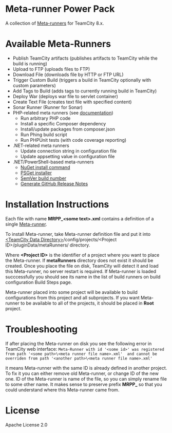 Meta-runner Power Pack
======================

A collection of [Meta-runners](http://confluence.jetbrains.com/display/TCD8/Working+with+Meta-Runner) for TeamCity 8.x.

Available Meta-Runners
======================

* Publish TeamCity artifacts (publishes artifacts to TeamCity while the build is running)
* Upload to FTP (uploads files to FTP)
* Download File (downloads file by HTTP or FTP URL)
* Trigger Custom Build (triggers a build in TeamCity optionally with custom parameters)
* Add Tags to Build (adds tags to currently running build in TeamCity)
* Deploy War (deploys war file to servlet container)
* Create Text File (creates text file with specified content)
* Sonar Runner (Runner for Sonar)
* PHP-related meta runners (see [documentation](https://github.com/JetBrains/meta-runner-power-pack/tree/master/php))
	* Run arbitrary PHP code
	* Install a specific Composer dependency
	* Install/update packages from composer.json
	* Run Phing build script
	* Run PHPUnit tests (with code coverage reporting)
* .NET-related meta runners
	* Update connection string in configuration file
	* Update appsetting value in configuration file
* .NET/PowerShell-based meta-runners
    * [NuGet install command](https://github.com/JetBrains/meta-runner-power-pack/tree/master/nuget)
    * [PSGet installer](https://github.com/JetBrains/meta-runner-power-pack/tree/master/psget)
    * [SemVer build number](https://github.com/JetBrains/meta-runner-power-pack/tree/master/semver-buildnumber)
    * [Generate GitHub Release Notes](https://github.com/JetBrains/meta-runner-power-pack/tree/master/githubreleasenotes)


Installation Instructions
=========================

Each file with name **MRPP_\<some text\>.xml** contains a definition of a single [Meta-runner](http://confluence.jetbrains.com/display/TCD8/Working+with+Meta-Runner).

To install Meta-runner, take Meta-runner definition file and put it into [\<TeamCity Data Directory\>](http://confluence.jetbrains.com/display/TCD8/TeamCity+Data+Directory)/config/projects/\<Project ID\>/pluginData/metaRunners/ directory.

Where **\<Project ID\>** is the identifier of a project where you want to place the Meta-runner. If **metaRunners** directory does not exist it should be created.
Once you place the file on disk, TeamCity will detect it and load this Meta-runner, no server restart is required. 
If Meta-runner is loaded succcessfully you should see its name in the list of build runners on build configuration Build Steps page.

Meta-runner placed into some project will be available to build configurations from this project and all subprojects. 
If you want Meta-runner to be available to all of the projects, it should be placed in **Root** project.

Troubleshooting
===============

If after placing the Meta-runner on disk you see the following error in TeamCity web interface:
``Meta-Runner with id '<some id>' was registered from path '<some path>\<meta runner file name>.xml' 
and cannot be overriden from path '<another path>\<meta runner file name>.xml'``

it means Meta-runner with the same ID is already defined in another project. To fix it you can either remove old Meta-runner, or change ID of the new one.
ID of the Meta-runner is name of the file, so you can simply rename file to some other name. It makes sense to preserve prefix **MRPP_** so that you could understand where this Meta-runner came from.

License
=======

Apache License 2.0
